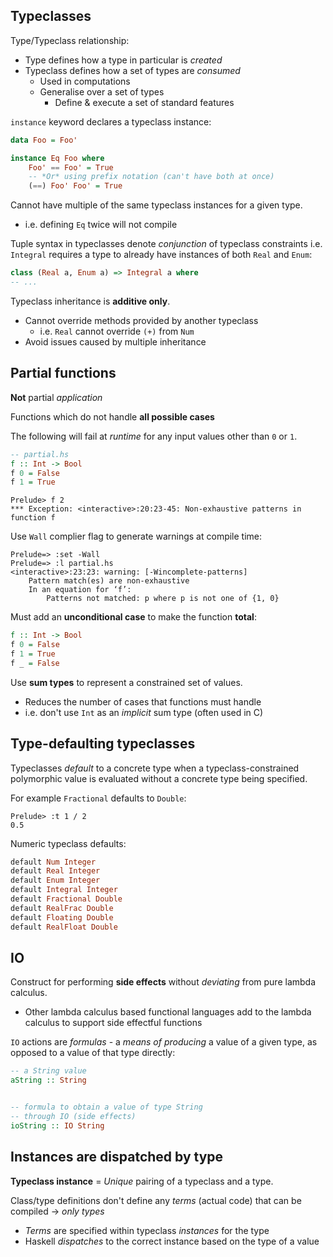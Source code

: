 ## Typeclasses

Type/Typeclass relationship:

- Type defines how a type in particular is _created_
- Typeclass defines how a set of types are _consumed_
  - Used in computations
  - Generalise over a set of types
    - Define & execute a set of standard features

`instance` keyword declares a typeclass instance:

```haskell
data Foo = Foo'

instance Eq Foo where
    Foo' == Foo' = True
    -- *Or* using prefix notation (can't have both at once)
    (==) Foo' Foo' = True
```

Cannot have multiple of the same typeclass instances for a given type.

- i.e. defining `Eq` twice will not compile

Tuple syntax in typeclasses denote _conjunction_ of typeclass constraints i.e. `Integral` requires a type to already have instances of both `Real` and `Enum`:

```haskell
class (Real a, Enum a) => Integral a where
-- ...
```

Typeclass inheritance is **additive only**.

- Cannot override methods provided by another typeclass
  - i.e. `Real` cannot override `(+)` from `Num`
- Avoid issues caused by multiple inheritance

## Partial functions

**Not** partial _application_

Functions which do not handle **all possible cases**

The following will fail at _runtime_ for any input values other than `0` or `1`.

```haskell
-- partial.hs
f :: Int -> Bool
f 0 = False
f 1 = True
```

```
Prelude> f 2
*** Exception: <interactive>:20:23-45: Non-exhaustive patterns in function f
```

Use `Wall` complier flag to generate warnings at compile time:

```
Prelude=> :set -Wall
Prelude=> :l partial.hs
<interactive>:23:23: warning: [-Wincomplete-patterns]
    Pattern match(es) are non-exhaustive
    In an equation for ‘f’:
        Patterns not matched: p where p is not one of {1, 0}
```

Must add an **unconditional case** to make the function **total**:

```haskell
f :: Int -> Bool
f 0 = False
f 1 = True
f _ = False
```

Use **sum types** to represent a constrained set of values.

- Reduces the number of cases that functions must handle
- i.e. don't use `Int` as an _implicit_ sum type (often used in C)

## Type-defaulting typeclasses

Typeclasses _default_ to a concrete type when a typeclass-constrained polymorphic value is evaluated without a concrete type being specified.

For example `Fractional` defaults to `Double`:

```
Prelude> :t 1 / 2
0.5
```

Numeric typeclass defaults:

```haskell
default Num Integer
default Real Integer
default Enum Integer
default Integral Integer
default Fractional Double
default RealFrac Double
default Floating Double
default RealFloat Double
```

## IO

Construct for performing **side effects** without _deviating_ from pure lambda calculus.

- Other lambda calculus based functional languages add to the lambda calculus to support side effectful functions

`IO` actions are _formulas_ - a _means of producing_ a value of a given type, as opposed to a value of that type directly:

```haskell
-- a String value
aString :: String


-- formula to obtain a value of type String
-- through IO (side effects)
ioString :: IO String
```

## Instances are dispatched by type

**Typeclass instance** = _Unique_ pairing of a typeclass and a type.

Class/type definitions don't define any _terms_ (actual code) that can be compiled -> _only types_

- _Terms_ are specified within typeclass _instances_ for the type
- Haskell _dispatches_ to the correct instance based on the type of a value
